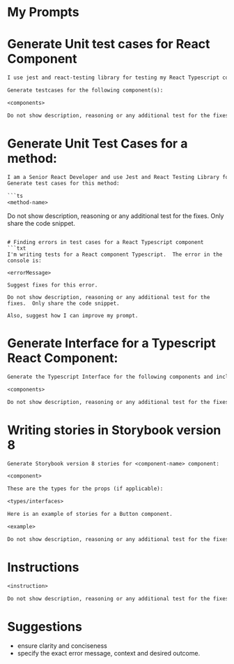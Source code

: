 # My Prompts

# Generate Unit test cases for React Component
```txt
I use jest and react-testing library for testing my React Typescript components.  

Generate testcases for the following component(s):

<components>

Do not show description, reasoning or any additional test for the fixes.  Only share the code snippet.
```

# Generate Unit Test Cases for a method:
```txt
I am a Senior React Developer and use Jest and React Testing Library for web and app development.
Generate test cases for this method:

```ts
<method-name>
```

Do not show description, reasoning or any additional test for the fixes.  Only share the code snippet.

```

# Finding errors in test cases for a React Typescript component
```txt
I'm writing tests for a React component Typescript.  The error in the console is:

<errorMessage>

Suggest fixes for this error.

Do not show description, reasoning or any additional test for the fixes.  Only share the code snippet.

Also, suggest how I can improve my prompt.
```

<!-- # Generate test cases for React component -->

# Generate Interface for a Typescript React Component:
```txt
Generate the Typescript Interface for the following components and include it in the code.

<components>

Do not show description, reasoning or any additional test for the fixes.  Only share the code snippet.
```

# Writing stories in Storybook version 8
```txt
Generate Storybook version 8 stories for <component-name> component:

<component>

These are the types for the props (if applicable):

<types/interfaces>

Here is an example of stories for a Button component.

<example>

Do not show description, reasoning or any additional test for the fixes.  Only share the code snippet.
```

# Instructions
```txt
<instruction>

Do not show description, reasoning or any additional test for the fixes.  Only share the code snippet.
```

# Suggestions
- ensure clarity and conciseness
- specify the exact error message, context and desired outcome.
